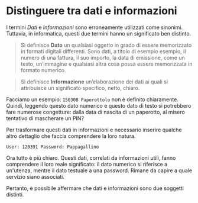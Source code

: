 # Distinguere tra dati e informazioni

I termini _Dati_ e _Informazioni_ sono erroneamente utilizzati come sinonimi. Tuttavia, in informatica, questi due termini hanno un significato
ben distinto.

> Si definisce **Dato** un qualsiasi oggetto in grado di essere memorizzato in formati digitali differenti. Sono dati, a titolo di esempio esempio,
> il numero di una fattura, il suo importo, la data di emissione, come un testo, un’immagine e qualsiasi altra cosa possa essere memorizzata in formato
> numerico.

> Si definisce **Informazione** un’elaborazione dei dati ai quali si attribuisce un significato specifico, netto, chiaro.

Facciamo un esempio: `150308 Paperottolo` non è definito chiaramente. Quindi, leggendo questo dato numerico e questo dato di testo si potrebbero fare
numerose congetture: dalla data di nascita di un paperotto, al misero tentativo di mascherare un PIN?

Per trasformare questi dati in informazioni e necessario inserire qualche altro dettaglio che faccia comprendere la loro natura.

`User: 120391 Password: Pappagallino`

Ora tutto è più chiaro. Questi dati, correlati da informazioni utili, fanno comprendere il loro reale significato: il dato numerico si riferisce a
un'utenza, mentre il dato testuale a una password. Rimane da capire a quale servizio siano associati.

Pertanto, è possibile affermare che dati e informazioni sono due soggetti distinti.
